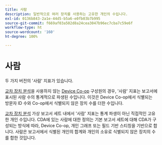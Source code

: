 ```yaml
---
title: 사람
description: 일반적으로 여러 장치를 사용하는 고유한 개인의 수입니다.
exl-id: 0136b843-2a1e-44d5-b5a6-e0fb03b7b995
source-git-commit: f669af03a502d8a24cea3047b96ec7cba7c59e6f
workflow-type: ht
source-wordcount: '160'
ht-degree: 100%

---
```


# 사람

두 가지 버전의 &#39;사람&#39; 지표가 있습니다.

[교차 장치 분석](../cda/overview.md)을 사용하지 않는 [Device Co-op](https://experienceleague.adobe.com/docs/device-co-op/using/data/people.html?lang=ko-KR) 구성원의 경우, &#39;사람&#39; 지표는 보고서에 표시된 사람 수의 통계적으로 파생된 수입니다. 이것은 Device Co-op에서 식별되는 방문자 ID 수와 Co-op에서 식별되지 않은 장치 수를 더한 수입니다.

[교차 장치 분석](../cda/overview.md) 가상 보고서 세트 내에서 &#39;사람&#39; 지표는 통계 파생이 아닌 직접적인 고유한 개인 수입니다. CDA에 있는 사람에 대한 정의는 기본 보고서 세트에 대해 CDA가 구성되는 방식에 따라, Device Co-op, 개인 그래프 또는 필드 기반 스티칭을 기반으로 합니다. 사람은 보고서에서 식별된 개인의 합계와 개인의 소유로 식별되지 않은 장치의 수를 합한 것입니다.
